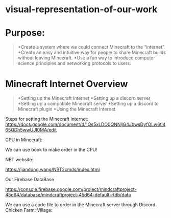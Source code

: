 # visual-representation-of-our-work


# Purpose: 
> *Create a system where we could connect Minecraft to the “internet”.
> *Create an easy and intuitive way for people to share Minecraft builds without leaving Minecraft. 
> *Use a fun way to introduce computer science principles and networking protocols to users.

# Minecraft Internet Overview
> *Setting up the Minecraft Internet
> *Setting up a discord server
> *Setting up a compatible Minecraft server
> *Setting up a discord to Minecraft plugin
> *Using the Minecraft Internet

Steps for setting the Minecraft Internet: https://docs.google.com/document/d/1Qs5xLDO0QNNljG4JbwsDyfQLw6ti465QDh5wwUJI0MA/edit 


CPU in Minecraft:

We can use book to make order in the CPU!


NBT website: 

https://jiandong.wang/NBT2cmds/index.html

Our Firebase DataBase

https://console.firebase.google.com/project/mindcraftproject-45d64/database/mindcraftproject-45d64-default-rtdb/data 

We can use a code file to order in the Minecraft server through Discord. 
Chicken Farm:                         Village: 






